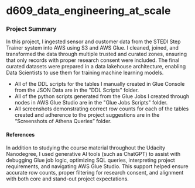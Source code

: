 # d609_data_engineering_at_scale

### Project Summary

In this project, I ingested sensor and customer data from the STEDI Step Trainer system into AWS using S3 and AWS Glue. I cleaned, joined, and transformed the data through multiple trusted and curated zones, ensuring that only records with proper research consent were included. The final curated datasets were prepared in a data lakehouse architecture, enabling Data Scientists to use them for training machine learning models.

- All of the DDL scripts for the tables I manually created in Glue Console from the JSON Data are in the "DDL Scripts" folder. 
- All of the python scripts generated from the Glue Jobs I created through nodes in AWS Glue Studio are in the "Glue Jobs Scripts" folder. 
- All screenshots demonstrating correct row counts for each of the tables created and adherence to the project suggestions are in the “Screenshots of Athena Queries” folder.


#### References
In addition to studying the course material throughout the Udacity Nanodegree, I used generative AI tools (such as ChatGPT) to assist with debugging Glue job logic, optimizing SQL queries, interpreting project requirements, and navigating AWS Glue Studio. This support helped ensure accurate row counts, proper filtering for research consent, and alignment with both core and stand-out project expectations.

